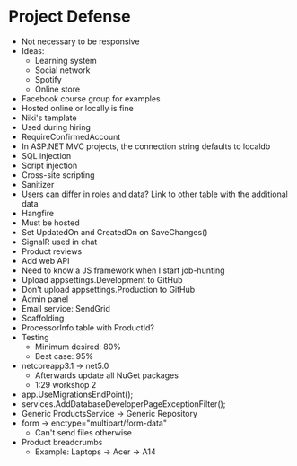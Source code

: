 # Project Defense

- Not necessary to be responsive
- Ideas:
    - Learning system
    - Social network
    - Spotify
    - Online store
- Facebook course group for examples
- Hosted online or locally is fine
- Niki's template
- Used during hiring
- RequireConfirmedAccount
- In ASP.NET MVC projects, the connection string defaults to localdb
- SQL injection
- Script injection
- Cross-site scripting
- Sanitizer
- Users can differ in roles and data? Link to other table with the additional data
- Hangfire
- Must be hosted
- Set UpdatedOn and CreatedOn on SaveChanges()
- SignalR used in chat
- Product reviews
- Add web API
- Need to know a JS framework when I start job-hunting
- Upload appsettings.Development to GitHub
- Don't upload appsettings.Production to GitHub
- Admin panel
- Email service: SendGrid
- Scaffolding
- ProcessorInfo table with ProductId?
- Testing
    - Minimum desired: 80%
    - Best case: 95%
- netcoreapp3.1 -> net5.0
    - Afterwards update all NuGet packages
    - 1:29 workshop 2
- app.UseMigrationsEndPoint();
- services.AddDatabaseDeveloperPageExceptionFilter();
- Generic ProductsService<T> -> Generic Repository<T>
- form -> enctype="multipart/form-data"
    - Can't send files otherwise
- Product breadcrumbs
    - Example: Laptops -> Acer -> A14
